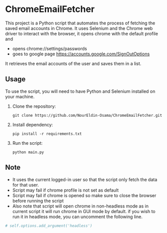# ChromeEmailFetcher

This project is a Python script that automates the process of fetching the saved email accounts in Chrome. It uses Selenium and the Chrome web driver to interact with the browser, it opens chrome with the default profile and 
- opens chrome://settings/passwords
- goes to google page https://accounts.google.com/SignOutOptions

It retrieves the email accounts of the user and saves them in a list.

## Usage

To use the script, you will need to have Python and Selenium installed on your machine.

1. Clone the repository:
    ```commandline 
    git clone https://github.com/NourEldin-Osama/ChromeEmailFetcher.git
    ```
2. Install dependency:
    ```commandline
    pip install -r requirements.txt
    ```
3. Run the script: 
    ```commandline
    python main.py
    ```

## Note
- It uses the current logged-in user so that the script only fetch the data for that user.
- Script may fail if chrome profile is not set as default 
- Script may fail if chrome is opened so make sure to close the browser before running the script 
- Also note that script will open chrome in non-headless mode as in current script it will run chrome in GUI mode by default. if you wish to run it in headless mode, you can uncomment the following line.
```python
# self.options.add_argument('headless')
```

